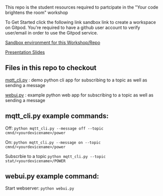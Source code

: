 This repo is the student resources required to partcipate in the "Your code brightens the room" workshop

To Get Started click the following link sandbox link to create a workspace on Gitpod.
You're required to have a github user account to verify user/email in order to use the Gitpod service. 

[Sandbox environment for this Workshop/Repo](https://gitpod.io/#https://github.com/draco2003/hackher413)

[Presentation Slides](https://github.com/draco2003/hackher413/blob/master/Event%20Powerpoint%20Template.pdf)

## Files in this repo to checkout

[mqtt_cli.py](mqtt_cli.py) : demo python cli app for subscribing to a topic as well as sending a message

[webui.py](webui.py) : example python web app for subscribing to a topic as well as sending a message


## mqtt_cli.py example commands:
Off:
`python mqtt_cli.py --message off --topic cmnd/<yourdevicename>/power`

On:
`python mqtt_cli.py --message on --topic cmnd/<yourdevicename>/power`

Subscrbie to a topic
`python mqtt_cli.py --topic stat/<yourdevicename>/POWER`

## webui.py example command:
Start webserver:
`python webui.py`
